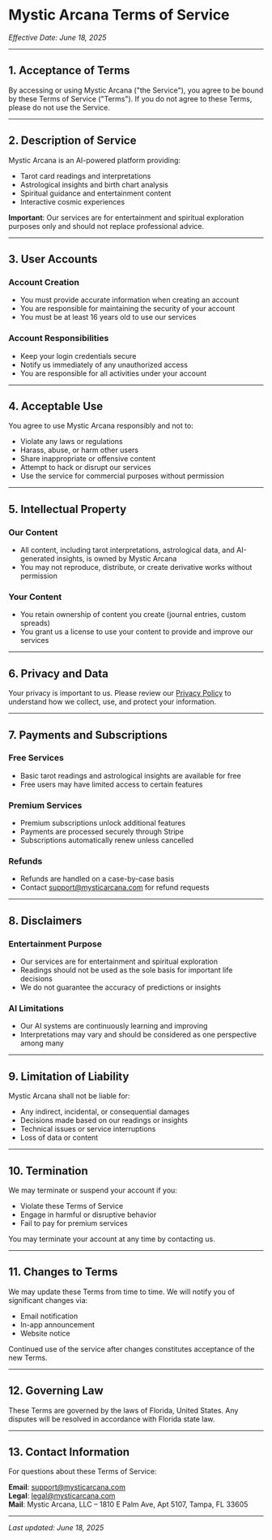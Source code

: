 # Mystic Arcana Terms of Service

*Effective Date: June 18, 2025*

---

## 1. Acceptance of Terms

By accessing or using Mystic Arcana ("the Service"), you agree to be bound by these Terms of Service ("Terms"). If you do not agree to these Terms, please do not use the Service.

---

## 2. Description of Service

Mystic Arcana is an AI-powered platform providing:

- Tarot card readings and interpretations
- Astrological insights and birth chart analysis
- Spiritual guidance and entertainment content
- Interactive cosmic experiences

**Important**: Our services are for entertainment and spiritual exploration purposes only and should not replace professional advice.

---

## 3. User Accounts

### Account Creation
- You must provide accurate information when creating an account
- You are responsible for maintaining the security of your account
- You must be at least 16 years old to use our services

### Account Responsibilities
- Keep your login credentials secure
- Notify us immediately of any unauthorized access
- You are responsible for all activities under your account

---

## 4. Acceptable Use

You agree to use Mystic Arcana responsibly and not to:

- Violate any laws or regulations
- Harass, abuse, or harm other users
- Share inappropriate or offensive content
- Attempt to hack or disrupt our services
- Use the service for commercial purposes without permission

---

## 5. Intellectual Property

### Our Content
- All content, including tarot interpretations, astrological data, and AI-generated insights, is owned by Mystic Arcana
- You may not reproduce, distribute, or create derivative works without permission

### Your Content
- You retain ownership of content you create (journal entries, custom spreads)
- You grant us a license to use your content to provide and improve our services

---

## 6. Privacy and Data

Your privacy is important to us. Please review our [Privacy Policy](/legal/privacy) to understand how we collect, use, and protect your information.

---

## 7. Payments and Subscriptions

### Free Services
- Basic tarot readings and astrological insights are available for free
- Free users may have limited access to certain features

### Premium Services
- Premium subscriptions unlock additional features
- Payments are processed securely through Stripe
- Subscriptions automatically renew unless cancelled

### Refunds
- Refunds are handled on a case-by-case basis
- Contact support@mysticarcana.com for refund requests

---

## 8. Disclaimers

### Entertainment Purpose
- Our services are for entertainment and spiritual exploration
- Readings should not be used as the sole basis for important life decisions
- We do not guarantee the accuracy of predictions or insights

### AI Limitations
- Our AI systems are continuously learning and improving
- Interpretations may vary and should be considered as one perspective among many

---

## 9. Limitation of Liability

Mystic Arcana shall not be liable for:
- Any indirect, incidental, or consequential damages
- Decisions made based on our readings or insights
- Technical issues or service interruptions
- Loss of data or content

---

## 10. Termination

We may terminate or suspend your account if you:
- Violate these Terms of Service
- Engage in harmful or disruptive behavior
- Fail to pay for premium services

You may terminate your account at any time by contacting us.

---

## 11. Changes to Terms

We may update these Terms from time to time. We will notify you of significant changes via:
- Email notification
- In-app announcement
- Website notice

Continued use of the service after changes constitutes acceptance of the new Terms.

---

## 12. Governing Law

These Terms are governed by the laws of Florida, United States. Any disputes will be resolved in accordance with Florida state law.

---

## 13. Contact Information

For questions about these Terms of Service:

**Email**: support@mysticarcana.com  
**Legal**: legal@mysticarcana.com  
**Mail**: Mystic Arcana, LLC – 1810 E Palm Ave, Apt 5107, Tampa, FL 33605

---

*Last updated: June 18, 2025*
